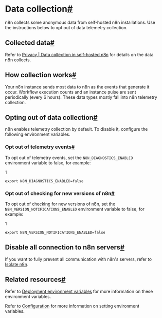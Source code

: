 [](https://github.com/n8n-io/n8n-docs/edit/main/docs/hosting/securing/telemetry-opt-out.md "Edit this page")

# Data collection[#](#data-collection "Permanent link")

n8n collects some anonymous data from self-hosted n8n installations. Use the instructions below to opt out of data telemetry collection.

## Collected data[#](#collected-data "Permanent link")

Refer to [Privacy | Data collection in self-hosted n8n](../../../privacy-security/privacy/#data-collection-in-self-hosted-n8n) for details on the data n8n collects.

## How collection works[#](#how-collection-works "Permanent link")

Your n8n instance sends most data to n8n as the events that generate it occur. Workflow execution counts and an instance pulse are sent periodically (every 6 hours). These data types mostly fall into n8n telemetry collection.

## Opting out of data collection[#](#opting-out-of-data-collection "Permanent link")

n8n enables telemetry collection by default. To disable it, configure the following environment variables.

### Opt out of telemetry events[#](#opt-out-of-telemetry-events "Permanent link")

To opt out of telemetry events, set the `N8N_DIAGNOSTICS_ENABLED` environment variable to false, for example:

1

`export N8N_DIAGNOSTICS_ENABLED=false`

### Opt out of checking for new versions of n8n[#](#opt-out-of-checking-for-new-versions-of-n8n "Permanent link")

To opt out of checking for new versions of n8n, set the `N8N_VERSION_NOTIFICATIONS_ENABLED` environment variable to false, for example:

1

`export N8N_VERSION_NOTIFICATIONS_ENABLED=false`

## Disable all connection to n8n servers[#](#disable-all-connection-to-n8n-servers "Permanent link")

If you want to fully prevent all communication with n8n's servers, refer to [Isolate n8n](../../configuration/configuration-examples/isolation/).

## Related resources[#](#related-resources "Permanent link")

Refer to [Deployment environment variables](../../configuration/environment-variables/deployment/) for more information on these environment variables.

Refer to [Configuration](../../configuration/configuration-methods/) for more information on setting environment variables.